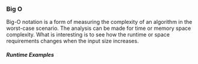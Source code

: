 ### Big O

Big-O notation is a form of measuring the complexity of an algorithm in the worst-case scenario. The analysis can be made for time or memory space complexity. What is interesting is to see how the runtime or space requirements changes when the input size increases. 

##### Runtime Examples
